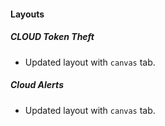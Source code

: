 
#### Layouts

##### CLOUD Token Theft

- Updated layout with `canvas` tab.
##### Cloud Alerts

- Updated layout with `canvas` tab.
